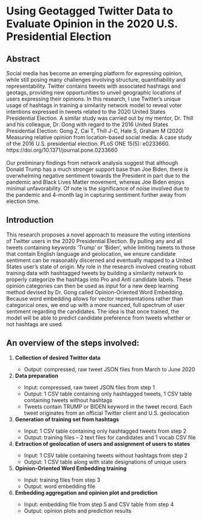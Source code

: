 # Using Geotagged Twitter Data to Evaluate Opinion in the 2020 U.S. Presidential Election

<h2>Abstract</h2>
Social media has become an emerging platform for expressing opinion, while still posing many challenges involving structure, quantifiability and representability. Twitter contains tweets with associated hashtags and geotags, providing new opportunities to unveil geographic locations of users expressing their opinions. In this research, I use Twitter’s unique usage of hashtags in training a similarity network model to reveal voter intentions expressed in tweets related to the 2020 United States Presidential Election. A similar study was carried out by my mentor, Dr. Thill and his colleague, Dr. Gong with regard to the 2016 United States Presidential Election: Gong Z, Cai T, Thill J-C, Hale S, Graham M (2020) Measuring relative opinion from location-based social media: A case study of the 2016 U.S. presidential election. PLoS ONE 15(5): e0233660. https://doi.org/10.1371/journal.pone.0233660 <br><br>
Our preliminary findings from network analysis suggest that although Donald Trump has a much stronger support base than Joe Biden, there is overwhelming negative sentiment towards the President in part due to the pandemic and Black Lives Matter movement, whereas Joe Biden enjoys minimal unfavorability. Of note is the significance of noise involved due to the pandemic and 4-month lag in capturing sentiment further away from election time.

<h2>Introduction</h2>
This research proposes a novel approach to measure the voting intentions of Twitter users in the 2020 Presidential Election. By pulling any and all tweets containing keywords ‘Trump’ or ‘Biden’, while limiting tweets to those that contain English language and geolocation, we ensure candidate sentiment can be reasonably discerned and eventually mapped to a United States user’s state of origin. My role in the research involved creating robust training data with hashtagged tweets by building a similarity network to properly categorize the hashtags into Pro and Anti candidate labels. These opinion categories can then be used as input for a new deep learning method devised by Dr. Gong called Opinion-Oriented Word Embedding. Because word embedding allows for vector representations rather than categorical ones, we end up with a more nuanced, full spectrum of user sentiment regarding the candidates. The idea is that once trained, the model will be able to predict candidate preference from tweets whether or not hashtags are used. 

<h2>An overview of the steps involved:</h2>
<ol>
  <li><b>Collection of desired Twitter data</b></li>
<ul>
  <li>Output: compressed, raw tweet JSON files from March to June 2020</li>
  </ul>
  <li><b>Data preparation</b></li> 
<ul>
  <li>Input: compressed, raw tweet JSON files from step 1</li>
<li>Output: 1 CSV table containing only hashtagged tweets, 1 CSV table containing tweets without hashtags</li>
<li>Tweets contain TRUMP or BIDEN keyword in the tweet record. Each tweet originates from an official Twitter client and U.S. geolocation</li> 
  </ul>
  <li><b>Generation of training set from hashtags</b></li>
<ul>
  <li>Input: 1 CSV table containing only hashtagged tweets from step 2</li>
  <li>Output: training files – 2 text files for candidates and 1 vocab CSV file</li>
  </ul>  
  <li><b>Extraction of geolocation of users and assignment of users to states</b></li> 
<ul>
  <li>Input: 1 CSV table containing tweets without hashtags from step 2</li>
  <li>Output: 1 CSV table along with state designations of unique users</li>
  </ul>  
  <li><b>Opinion-Oriented Word Embedding training</b></li>
<ul>
  <li>Input: training files from step 3</li>
  <li>Output: word embedding file</li>
  </ul>  
  <li><b>Embedding aggregation and opinion plot and prediction</b></li>
<ul>
  <li>Input: embedding file from step 5 and CSV table from step 4</li>
  <li>Output: opinion plots and prediction results</li>
  </ol>
